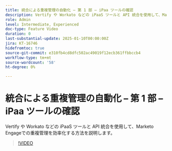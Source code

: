```yaml
---
title: 統合による重複管理の自動化 – 第 1 部 – iPaa ツールの確認
description: Vertify や Workato などの iPaaS ツールと API 統合を使用して、Marketo Engageでの重複管理を効率化する方法を説明します。
role: Admin
level: Intermediate, Experienced
doc-type: Feature Video
duration: 0
last-substantial-update: 2025-01-10T00:00:00Z
jira: KT-16746
hidefromtoc: true
source-git-commit: e310fb4cd8dfc502ac49019f12ecb361ffbbccb4
workflow-type: tm+mt
source-wordcount: '58'
ht-degree: 0%

---
```



# 統合による重複管理の自動化 – 第 1 部 – iPaa ツールの確認

Vertify や Workato などの iPaaS ツールと API 統合を使用して、Marketo Engageでの重複管理を効率化する方法を説明します。

>[!VIDEO](https://video.tv.adobe.com/v/3429487/?learn=on&enablevpops)
